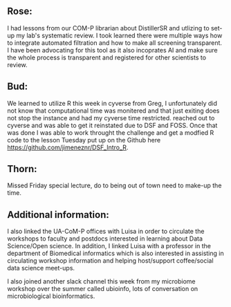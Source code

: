 ## Rose:

I had lessons from our COM-P librarian about DistillerSR and utlizing to set-up my lab's systematic review.  I took learned there were multiple 
ways how to integrate automated filtration and how to make all screening transparent. I have been advocating for this tool as it also incoprates AI and make sure the whole process is transparent and registered for other scientists to review.

## Bud: 
We learned to utilize R this week in cyverse from Greg, I unfortunately did not know that computational time was monitered and that just exiting does not stop the instance and had my cyverse time restricted. reached out to cyverse and was able to get it reinstated due to DSF and FOSS. Once that was done I was able to work throught the challenge and get a modfied R code to the lesson Tuesday put up on the Github here https://github.com/jimeneznr/DSF_Intro_R. 

## Thorn: 

Missed Friday special lecture, do to being out of town need to make-up the time.

## Additional information:

I also linked the UA-CoM-P offices with Luisa in order to circulate the workshops to faculty and postdocs interested in learning about Data Science/Open science. 
In addition, I linked Luisa with a professor in the department of Biomedical informatics which is also interested in assisting in circulating workshop information 
and helping host/support coffee/social data science meet-ups. 

I also joined another slack channel this week from my microbiome workshop over the summer called ubioinfo, lots of conversation on microbiological bioinformatics. 

